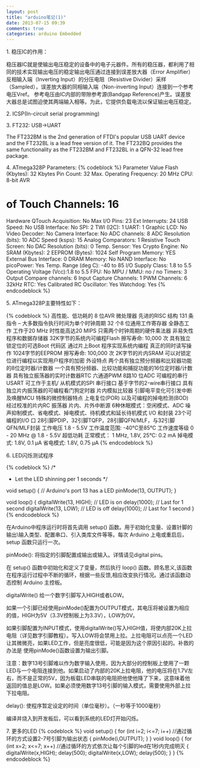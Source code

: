 ```yaml
---
layout: post
title: "arduino笔记(1)"
date: 2013-07-15 09:39
comments: true
categories: arduino Embedded
---
```

1\. 稳压IC的作用：

稳压器IC就是使输出电压稳定的设备中的电子元器件。所有的稳压器，都利用了相同的技术实现输出电压的稳定输出电压通过连接到误差放大器（Error Amplifier）反相输入端（Inverting Input）的分压电阻（Resistive Divider）采样（Sampled），误差放大器的同相输入端（Non-inverting Input）连接到一个参考电压Vref。 参考电压由IC内部的带隙参考源(Bandgap Reference)产生。误差放大器总是试图迫使其两端输入相等。为此，它提供负载电流以保证输出电压稳定。

2\. ICSP(In-circuit serial programming)

3\. FT232: USB->UART

 The FT232BM is the 2nd generation of FTDI's popular USB UART device and the FT232BL is a lead free version of it.  The FT232BQ provides the same functionality as the FT232BM and FT232BL in a QFN-32 lead free package.

4\. ATmega328P Parameters:
{% codeblock %}
Parameter 		Value
Flash (Kbytes):		32 Kbytes
Pin Count:		32
Max. Operating Frequency: 20 MHz
CPU:			8-bit AVR
# of Touch Channels:	16
Hardware QTouch Acquisition: No
Max I/O Pins:		23
Ext Interrupts:		24
USB Speed:		No
USB Interface:		No
SPI:			2
TWI (I2C):		1
UART:			1
Graphic LCD:		No
Video Decoder:		No
Camera Interface:	No
ADC channels:		8
ADC Resolution (bits):	10
ADC Speed (ksps):	15
Analog Comparators:	1
Resistive Touch Screen:	No
DAC Resolution (bits):	0
Temp. Sensor:		Yes
Crypto Engine:		No
SRAM (Kbytes):		2
EEPROM (Bytes):		1024
Self Program Memory:	YES
External Bus Interface:	0
DRAM Memory:		No
NAND Interface:		No
picoPower:		Yes
Temp. Range (deg C):	-40 to 85
I/O Supply Class:	1.8 to 5.5
Operating Voltage (Vcc):1.8 to 5.5
FPU:			No
MPU / MMU:		no / no
Timers:			3
Output Compare channels: 	6
Input Capture Channels:		1
PWM Channels:		6
32kHz RTC:		Yes
Calibrated RC Oscillator:	Yes
Watchdog:		Yes
{% endcodeblock %}

5\. ATmega328P主要特性如下：

{% codeblock %}
高性能、低功耗的 8 位AVR 微处理器
先进的RISC 结构
131 条指令 – 大多数指令执行时间为单个时钟周期
32 个8 位通用工作寄存器
全静态工作
工作于20 MHz 时性能高达20 MIPS
只需两个时钟周期的硬件乘法器
非易失性程序和数据存储器
32K字节的系统内可编程Flash
擦写寿命: 10,000 次
具有独立锁定位的可选Boot 代码区
通过片上Boot 程序实现系统内编程
真正的同时读写操作
1024字节的EEPROM
擦写寿命: 100,000 次
2K字节的片内SRAM
可以对锁定位进行编程以实现用户程序的加密
外设特点
两个具有独立预分频器和比较器功能的8位定时器/计数器
一个具有预分频器、比较功能和捕捉功能的16位定时器/计数器
具有独立振荡器的实时计数器RTC
六通道PWM
8路10 位ADC
可编程的串行USART
可工作于主机/ 从机模式的SPI 串行接口
基于字节的2-wire串行接口
具有独立片内振荡器的可编程看门狗定时器
片内模拟比较器
引脚电平变化可引发中断及唤醒MCU
特殊的微控制器特点
上电复位(POR) 以及可编程的掉电检测(BOD)
经过校准的片内RC 振荡器
片内、片外中断源
6种休眠模式：空闲模式、ADC 噪声抑制模式、省电模式、掉电模式、待机模式和延长待机模式
I/O 和封装
23个可编程的I/O 口
28引脚PDIP，32引脚TQFP，28引脚QFN/MLF，与32引脚QFN/MLF封装
工作电压
1.8 - 5.5V
工作温度范围:
-40℃至85℃
工作速度等级
0 - 20 MHz @ 1.8 - 5.5V
超低功耗
正常模式：
1 MHz, 1.8V, 25°C: 0.2 mA
掉电模式:
1.8V, 0.1 μA
省电模式:
1.8V, 0.75 μA
{% endcodeblock %}


6\. LED闪烁测试程序

{% codeblock %}
/*
 * Let the LED shinning per 1 seconds 
 */
 
 void setup()
 {
   // Arduino's port 13 has a LED
   pinMode(13, OUTPUT);
 }
 
 void loop()
 {
   digitalWrite(13, HIGH);  // LED is on
   delay(1000);             // Last for 1 second
   digitalWrite(13, LOW);   // LED is off
   delay(1000);             // Last for 1 second
 }
{% endcodeblock %}

在Arduino中程序运行时将首先调用 setup() 函数。用于初始化变量、设置针脚的输出\输入类型、配置串口、引入类库文件等等。每次 Arduino 上电或重启后，setup 函数只运行一次。

pinMode(): 将指定的引脚配置成输出或输入。详情请见digital pins。

在 setup() 函数中初始化和定义了变量，然后执行 loop() 函数。顾名思义,该函数在程序运行过程中不断的循环，根据一些反馈,相应改变执行情况。通过该函数动态控制 Arduino 主控板。

digitalWrite() 给一个数字引脚写入HIGH或者LOW。

如果一个引脚已经使用pinMode()配置为OUTPUT模式，其电压将被设置为相应的值，HIGH为5V（3.3V控制板上为3.3V），LOW为0V。

如果引脚配置为INPUT模式，使用digitalWrite()写入HIGH值，将使内部20K上拉电阻（详见数字引脚教程）。写入LOW将会禁用上拉。上拉电阻可以点亮一个LED让其微微亮，如果LED工作，但是亮度很低，可能是因为这个原因引起的。补救的办法是 使用pinMode()函数设置为输出引脚。

注意：数字13号引脚难以作为数字输入使用，因为大部分的控制板上使用了一颗LED与一个电阻连接到他。如果启动了内部的20K上拉电阻，他的电压将在1.7V左右，而不是正常的5V，因为板载LED串联的电阻把他使他降了下来，这意味着他返回的值总是LOW。如果必须使用数字13号引脚的输入模式，需要使用外部上拉下拉电阻。

delay(): 使程序暂定设定的时间（单位毫秒）。（一秒等于1000毫秒）

编译并烧入到开发板后，可以看到系统的LED灯开始闪烁。

7\. 更多的LED
{% codeblock %}
void setup()
{
  for (int i=2; i<=7; i++)    //通过循环的方式设置2-7号引脚为输出状态
  {
    pinMode(i,OUTPUT);
  }
}
void loop()
{
  for (int x=2; x<=7; x++)
//通过循环的方式依次让每个引脚的led在1秒内完成明灭
  {
    digitalWrite(x,HIGH);
    delay(500);
    digitalWrite(x,LOW);
    delay(500);
  }
}
{% endcodeblock %}

